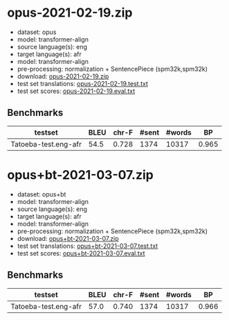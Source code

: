 # opus-2021-02-19.zip

* dataset: opus
* model: transformer-align
* source language(s): eng
* target language(s): afr
* model: transformer-align
* pre-processing: normalization + SentencePiece (spm32k,spm32k)
* download: [opus-2021-02-19.zip](https://object.pouta.csc.fi/Tatoeba-MT-models/eng-afr/opus-2021-02-19.zip)
* test set translations: [opus-2021-02-19.test.txt](https://object.pouta.csc.fi/Tatoeba-MT-models/eng-afr/opus-2021-02-19.test.txt)
* test set scores: [opus-2021-02-19.eval.txt](https://object.pouta.csc.fi/Tatoeba-MT-models/eng-afr/opus-2021-02-19.eval.txt)

## Benchmarks

| testset | BLEU  | chr-F | #sent | #words | BP |
|---------|-------|-------|-------|--------|----|
| Tatoeba-test.eng-afr 	| 54.5 	| 0.728 	| 1374 	| 10317 	| 0.965 |

# opus+bt-2021-03-07.zip

* dataset: opus+bt
* model: transformer-align
* source language(s): eng
* target language(s): afr
* model: transformer-align
* pre-processing: normalization + SentencePiece (spm32k,spm32k)
* download: [opus+bt-2021-03-07.zip](https://object.pouta.csc.fi/Tatoeba-MT-models/eng-afr/opus+bt-2021-03-07.zip)
* test set translations: [opus+bt-2021-03-07.test.txt](https://object.pouta.csc.fi/Tatoeba-MT-models/eng-afr/opus+bt-2021-03-07.test.txt)
* test set scores: [opus+bt-2021-03-07.eval.txt](https://object.pouta.csc.fi/Tatoeba-MT-models/eng-afr/opus+bt-2021-03-07.eval.txt)

## Benchmarks

| testset | BLEU  | chr-F | #sent | #words | BP |
|---------|-------|-------|-------|--------|----|
| Tatoeba-test.eng-afr 	| 57.0 	| 0.740 	| 1374 	| 10317 	| 0.966 |

